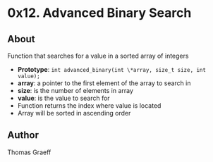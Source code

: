 # 0x12. Advanced Binary Search

## About
Function that searches for a value in a sorted array of integers  

* __Prototype__: `int advanced_binary(int \*array, size_t size, int value);`  
* __array__: a pointer to the first element of the array to search in 
* __size__: is the number of elements in array  
* __value__: is the value to search for  
* Function returns the index where value is located  
* Array will be sorted in ascending order  

## Author
Thomas Graeff
